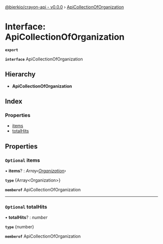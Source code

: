 [@bjerkio/crayon-api - v0.0.0](../README.md) › [ApiCollectionOfOrganization](apicollectionoforganization.md)

# Interface: ApiCollectionOfOrganization

**`export`** 

**`interface`** ApiCollectionOfOrganization

## Hierarchy

* **ApiCollectionOfOrganization**

## Index

### Properties

* [items](apicollectionoforganization.md#optional-items)
* [totalHits](apicollectionoforganization.md#optional-totalhits)

## Properties

### `Optional` items

• **items**? : *Array‹[Organization](organization.md)›*

**`type`** {Array&lt;Organization&gt;}

**`memberof`** ApiCollectionOfOrganization

___

### `Optional` totalHits

• **totalHits**? : *number*

**`type`** {number}

**`memberof`** ApiCollectionOfOrganization
